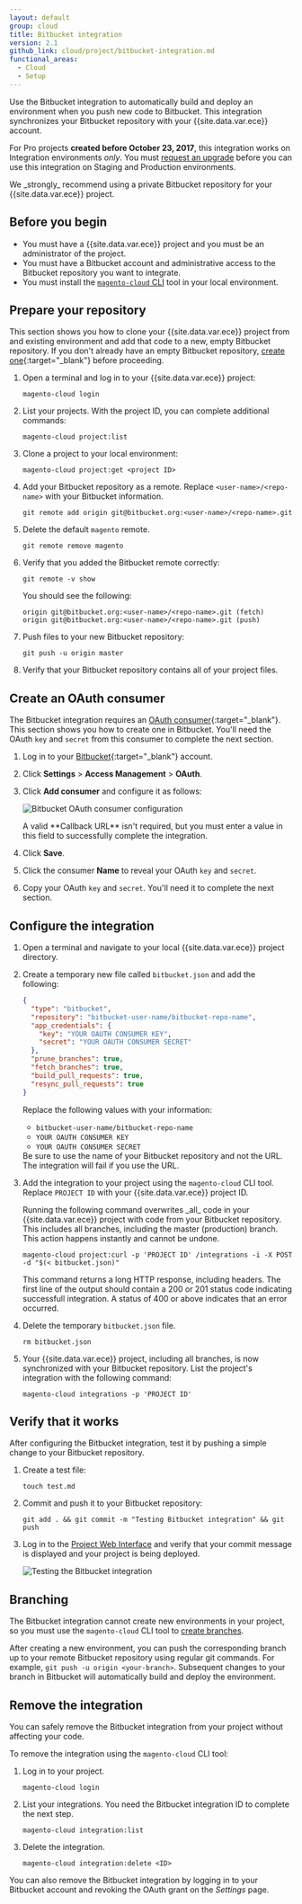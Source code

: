 ```yaml
---
layout: default
group: cloud
title: Bitbucket integration
version: 2.1
github_link: cloud/project/bitbucket-integration.md
functional_areas:
  - Cloud
  - Setup
---
```


Use the Bitbucket integration to automatically build and deploy an environment when you push new code to Bitbucket. This integration synchronizes your Bitbucket repository with your {{site.data.var.ece}} account.

For Pro projects **created before October 23, 2017**, this integration works on Integration environments _only_. You must [request an upgrade]({{page.baseurl}}/cloud/trouble/pro-env-management.html) before you can use this integration on Staging and Production environments.

<div class="bs-callout bs-callout-info" id="info" markdown="1">
We _strongly_ recommend using a private Bitbucket repository for your {{site.data.var.ece}} project.
</div>

## Before you begin
-   You must have a {{site.data.var.ece}} project and you must be an administrator of the project.
-   You must have a Bitbucket account and administrative access to the Bitbucket repository you want to integrate.
-   You must install the [`magento-cloud` CLI]({{page.baseurl}}/cloud/before/before-workspace-magento-prereqs.html#cloud-ssh-cli-cli-install) tool in your local environment.

## Prepare your repository
This section shows you how to clone your {{site.data.var.ece}} project from and existing environment and add that code to a new, empty Bitbucket repository. If you don't already have an empty Bitbucket repository, [create one](https://confluence.atlassian.com/bitbucket/create-a-git-repository-759857290.html){:target="\_blank"} before proceeding.

1.  Open a terminal and log in to your {{site.data.var.ece}} project:

        magento-cloud login

1.  List your projects. With the project ID, you can complete additional commands:

        magento-cloud project:list

1.  Clone a project to your local environment:

        magento-cloud project:get <project ID>

1.  Add your Bitbucket repository as a remote. Replace `<user-name>/<repo-name>` with your Bitbucket information.

        git remote add origin git@bitbucket.org:<user-name>/<repo-name>.git

1.  Delete the default `magento` remote.

        git remote remove magento

1.  Verify that you added the Bitbucket remote correctly:

        git remote -v show

    You should see the following:

        origin git@bitbucket.org:<user-name>/<repo-name>.git (fetch)
        origin git@bitbucket.org:<user-name>/<repo-name>.git (push)

1.  Push files to your new Bitbucket repository:

        git push -u origin master

1.  Verify that your Bitbucket repository contains all of your project files.

## Create an OAuth consumer
The Bitbucket integration requires an [OAuth consumer](https://confluence.atlassian.com/x/pwIwDg){:target="\_blank"}. This section shows you how to create one in Bitbucket. You'll need the OAuth `key` and `secret` from this consumer to complete the next section.

1.  Log in to your [Bitbucket](https://bitbucket.org/account/signin/){:target="\_blank"} account.
1.  Click **Settings** > **Access Management** > **OAuth**.
1.  Click **Add consumer** and configure it as follows:

    ![Bitbucket OAuth consumer configuration]({{site.baseurl}}/common/images/cloud_oauth_consumer_config.png)

    <div class="bs-callout bs-callout-warning" markdown="1">
    A valid **Callback URL** isn't required, but you must enter a value in this field to successfully complete the integration.
    </div>

1.  Click **Save**.
1.  Click the consumer **Name** to reveal your OAuth `key` and `secret`.
1.  Copy your OAuth `key` and `secret`. You'll need it to complete the next section.

## Configure the integration

1.  Open a terminal and navigate to your local {{site.data.var.ece}} project directory.
1.  Create a temporary new file called `bitbucket.json` and add the following:

    ```json
    {
      "type": "bitbucket",
      "repository": "bitbucket-user-name/bitbucket-repo-name",
      "app_credentials": {
        "key": "YOUR OAUTH CONSUMER KEY",
        "secret": "YOUR OAUTH CONSUMER SECRET"
      },
      "prune_branches": true,
      "fetch_branches": true,
      "build_pull_requests": true,
      "resync_pull_requests": true
    }
    ```

    Replace the following values with your information:

    -   `bitbucket-user-name/bitbucket-repo-name`
    -   `YOUR OAUTH CONSUMER KEY`
    -   `YOUR OAUTH CONSUMER SECRET`

    <div class="bs-callout bs-callout-tip" markdown="1">
    Be sure to use the name of your Bitbucket repository and not the URL. The integration will fail if you use the URL.
    </div>

1.  Add the integration to your project using the `magento-cloud` CLI tool. Replace `PROJECT ID` with your {{site.data.var.ece}} project ID.

    <div class="bs-callout bs-callout-warning" markdown="1">
    Running the following command overwrites _all_ code in your {{site.data.var.ece}} project with code from your Bitbucket repository. This includes all branches, including the master (production) branch. This action happens instantly and cannot be undone.
    </div>

        magento-cloud project:curl -p 'PROJECT ID' /integrations -i -X POST -d "$(< bitbucket.json)"

    This command returns a long HTTP response, including headers. The first line of the output should contain a 200 or 201 status code indicating successfull integration. A status of 400 or above indicates that an error occurred.

1.  Delete the temporary `bitbucket.json` file.

        rm bitbucket.json

1.  Your {{site.data.var.ece}} project, including all branches, is now synchronized with your Bitbucket repository. List the project's integration with the following command:

        magento-cloud integrations -p 'PROJECT ID'

## Verify that it works
After configuring the Bitbucket integration, test it by pushing a simple change to your Bitbucket repository.

1.  Create a test file:

        touch test.md

1.  Commit and push it to your Bitbucket repository:

        git add . && git commit -m "Testing Bitbucket integration" && git push

1.  Log in to the [Project Web Interface]({{page.baseurl}}/cloud/project/project-webint-basic.html) and verify that your commit message is displayed and your project is being deployed.

    ![Testing the Bitbucket integration]({{site.baseurl}}/common/images/cloud_test_bitbucket_integration.png)


## Branching
The Bitbucket integration cannot create new environments in your project, so you must use the `magento-cloud` CLI tool to [create branches]({{page.baseurl}}/cloud/env/environments-start.html#getstarted).

After creating a new environment, you can push the corresponding branch up to your remote Bitbucket repository using regular git commands. For example, `git push -u origin <your-branch>`. Subsequent changes to your branch in Bitbucket will automatically build and deploy the environment.

## Remove the integration
You can safely remove the Bitbucket integration from your project without affecting your code.

To remove the integration using the `magento-cloud` CLI tool:

1.  Log in to your project.

        magento-cloud login

1.  List your integrations. You need the Bitbucket integration ID to complete the next step.

        magento-cloud integration:list

1.  Delete the integration.

        magento-cloud integration:delete <ID>

You can also remove the Bitbucket integration by logging in to your Bitbucket account and revoking the OAuth grant on the _Settings_ page.
